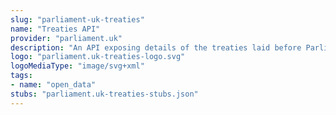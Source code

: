 ```yaml
---
slug: "parliament-uk-treaties"
name: "Treaties API"
provider: "parliament.uk"
description: "An API exposing details of the treaties laid before Parliament."
logo: "parliament.uk-treaties-logo.svg"
logoMediaType: "image/svg+xml"
tags:
- name: "open_data"
stubs: "parliament.uk-treaties-stubs.json"
---
```

